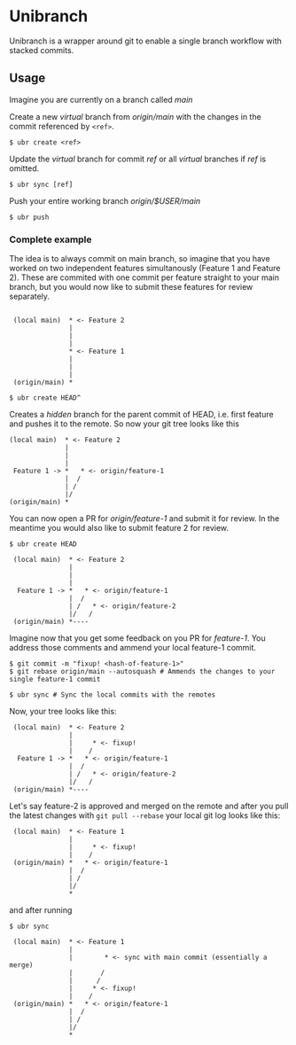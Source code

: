 # Unibranch

Unibranch is a wrapper around git to enable a single branch workflow with stacked commits.

## Usage

Imagine you are currently on a branch called *main*

Create a new *virtual* branch from *origin/main* with the changes in the commit referenced by `<ref>`.
```
$ ubr create <ref>
```

Update the *virtual* branch for commit *ref* or all *virtual* branches if *ref* is omitted.
```
$ ubr sync [ref]
```

Push your entire working branch *origin/$USER/main*
```
$ ubr push
```

### Complete example

The idea is to always commit on main branch, so imagine that you have worked on two independent features
simultanously (Feature 1 and Feature 2). These are commited with one commit per feature straight to your
main branch, but you would now like to submit these features for review separately.

```

 (local main)  * <- Feature 2
               |
               |
               |
               * <- Feature 1
               |
               |
               |
 (origin/main) *

 ```

 ```
 $ ubr create HEAD^
 ```

 Creates a *hidden* branch for the parent commit of HEAD, i.e. first feature and pushes it to the remote.
 So now your git tree looks like this

 ```
 (local main)  * <- Feature 2
               |
               |
               |
  Feature 1 -> *   * <- origin/feature-1
               |  /
               | /
               |/
 (origin/main) *
```

You can now open a PR for *origin/feature-1* and submit it for review. In the meantime
you would also like to submit feature 2 for review.

```
$ ubr create HEAD
```

```
 (local main)  * <- Feature 2
               |
               |
               |
  Feature 1 -> *   * <- origin/feature-1
               |  /
               | /   * <- origin/feature-2
               |/   /
 (origin/main) *----
```

Imagine now that you get some feedback on you PR for *feature-1*. You address those comments and ammend your local feature-1 commit.

```
$ git commit -m "fixup! <hash-of-feature-1>"
$ git rebase origin/main --autosquash # Ammends the changes to your single feature-1 commit

$ ubr sync # Sync the local commits with the remotes 
```

Now, your tree looks like this:
```
 (local main)  * <- Feature 2
               |
               |     * <- fixup!
               |    /
  Feature 1 -> *   * <- origin/feature-1
               |  /
               | /   * <- origin/feature-2
               |/   /
 (origin/main) *----
```

Let's say feature-2 is approved and merged on the remote and after you pull the latest changes with `git pull --rebase` your local git log looks like this:
```
 (local main)  * <- Feature 1
               |
               |     * <- fixup!
               |    /
 (origin/main) *   * <- origin/feature-1
               |  /
               | /
               |/
               *
```
and after running
```
$ ubr sync
```

```
 (local main)  * <- Feature 1
               |
               |        * <- sync with main commit (essentially a merge)
               |       /
               |      /
               |     * <- fixup!
               |    /
 (origin/main) *   * <- origin/feature-1
               |  /
               | /
               |/
               *
```
